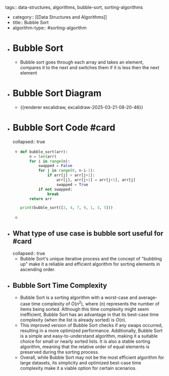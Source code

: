 tags:: data-structures, algorithms, bubble-sort, sorting-algorithms

- category:: [[Data Structures and Algorithms]]
- title:: Bubble Sort
- algorithm-type:: #sorting-algorithm
- # Bubble Sort
	- Bubble sort goes through each array and takes an element, compares it to the next and switches them if it is less then the next element
- # Bubble Sort Diagram
	- {{renderer excalidraw, excalidraw-2025-03-21-08-20-46}}
- # Bubble Sort Code #card
  collapsed:: true
	- ```python
	  def bubble_sort(arr):
	      n = len(arr)
	      for i in range(n):
	          swapped = False
	          for j in range(0, n-i-1):
	              if arr[j] > arr[j+1]:
	                  arr[j], arr[j+1] = arr[j+1], arr[j]
	                  swapped = True
	          if not swapped:
	              break
	      return arr
	  
	  print(bubble_sort([2, 4, 7, 9, 1, 3, 5]))
	  ```
	-
- ## What type of use case is bubble sort useful for #card
  collapsed:: true
	- Bubble Sort's unique iterative process and the concept of "bubbling up" make it a reliable and efficient algorithm for sorting elements in ascending order.
- ## Bubble Sort Time Complexity
	- Bubble Sort is a sorting algorithm with a worst-case and average-case time complexity of $O(n^2)$, where $(n)$ represents the number of items being sorted. Although this time complexity might seem inefficient, Bubble Sort has an advantage in that its best-case time complexity (when the list is already sorted) is $O(n)$.
	- This improved version of Bubble Sort checks if any swaps occurred, resulting in a more optimized performance. Additionally, Bubble Sort is a simple and easy-to-understand algorithm, making it a suitable choice for small or nearly sorted lists. It is also a stable sorting algorithm, meaning that the relative order of equal elements is preserved during the sorting process.
	- Overall, while Bubble Sort may not be the most efficient algorithm for large datasets, its simplicity and optimized best-case time complexity make it a viable option for certain scenarios.